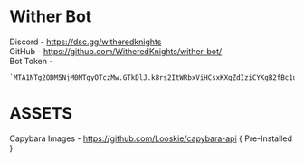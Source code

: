 # Wither Bot

Discord      - https://dsc.gg/witheredknights
<br>
GitHub       - https://github.com/WitheredKnights/wither-bot/
<br>
Bot Token    - 
```
`MTA1NTg2ODM5NjM0MTgyOTczMw.GTkDlJ.k8rs2ItWRbxViHCsxKXqZdIziCYKgB2fBc1uiE
```

# ASSETS
Capybara Images - https://github.com/Looskie/capybara-api { Pre-Installed }
